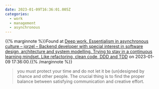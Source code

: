 ```yaml
---
date: 2023-01-09T16:36:01.005Z
categories:
  - work
  - management
  - asynchronous
---
```

{{% marginnote %}}Found at [Deep work. Essentialism in asynchronous culture – jorzel – Backend developer with special interest in software design, architecture and system modelling. Trying to stay in a continuous learning mindset. Like refactoring, clean code, DDD and TDD](https://jorzel.github.io/deep-work-essentialism-in-asynchronous-culture/) on 2023-01-09 17:36:00.{{% /marginnote %}}

> you must protect your time and do not let it be (un)designed by chance and other people. The crucial thing is to find the proper balance between satisfying communication and creative effort.

